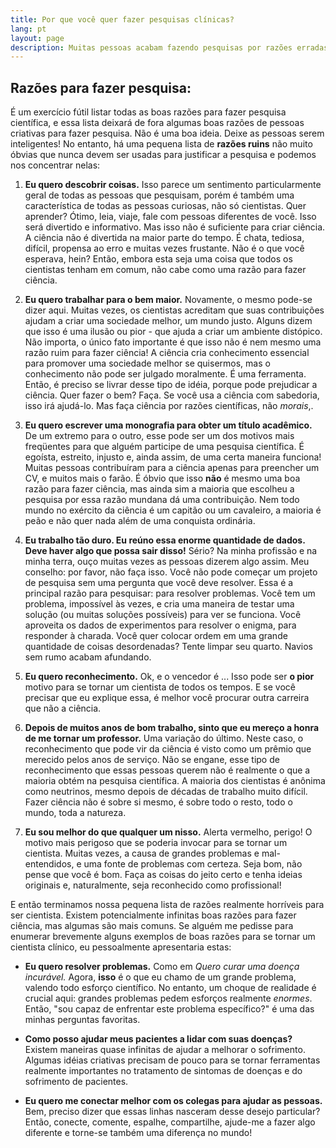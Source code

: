 ```yaml
---
title: Por que você quer fazer pesquisas clínicas?
lang: pt
layout: page
description: Muitas pessoas acabam fazendo pesquisas por razões erradas e, acredite, isso acontece muitas vezes em ensaios clínicos também.
---
```


## Razões para fazer pesquisa:

É um exercício fútil listar todas as boas razões para fazer pesquisa científica, e essa lista deixará de fora algumas boas razões de pessoas criativas para fazer pesquisa. Não é uma boa ideia. Deixe as pessoas serem inteligentes! No entanto, há uma pequena lista de **razões ruins** não muito óbvias que nunca devem ser usadas para justificar a pesquisa e podemos nos concentrar nelas:

1. **Eu quero descobrir coisas.** Isso parece um sentimento particularmente geral de todas as pessoas que pesquisam, porém é também uma característica de todas as pessoas curiosas, não só cientistas. Quer aprender? Ótimo, leia, viaje, fale com pessoas diferentes de você. Isso será divertido e informativo. Mas isso não é suficiente para criar ciência. A ciência não é divertida na maior parte do tempo. É chata, tediosa, difícil, propensa ao erro e muitas vezes frustante. Não é o que você esperava, hein? Então, embora esta seja uma coisa que todos os cientistas tenham em comum, não cabe como uma razão para fazer ciência.

2. **Eu quero trabalhar para o bem maior.** Novamente, o mesmo pode-se dizer aqui. Muitas vezes, os cientistas acreditam que suas contribuições ajudam a criar uma sociedade melhor, um mundo justo. Alguns dizem que isso é uma ilusão ou pior - que ajuda a criar um ambiente distópico. Não importa, o único fato importante é que isso não é nem mesmo uma razão ruim para fazer ciência! A ciência cria conhecimento essencial para promover uma sociedade melhor se quisermos, mas o conhecimento não pode ser julgado moralmente. É uma ferramenta. Então, é preciso se livrar desse tipo de idéia, porque pode prejudicar a ciência. Quer fazer o bem? Faça. Se você usa a ciência com sabedoria, isso irá ajudá-lo. Mas faça ciência por razões científicas, não _morais_,.

3. **Eu quero escrever uma monografia para obter um título acadêmico.** De um extremo para o outro, esse pode ser um dos motivos mais freqüentes para que alguém participe de uma pesquisa científica. É egoísta, estreito, injusto e, ainda assim, de uma certa maneira funciona! Muitas pessoas contribuíram para a ciência apenas para preencher um CV, e muitos mais o farão. É óbvio que isso **não** é mesmo uma boa razão para fazer ciência, mas ainda sim a maioria que escolheu a pesquisa por essa razão mundana dá uma contribuição. Nem todo mundo no exército da ciência é um capitão ou um cavaleiro, a maioria é peão e não quer nada além de uma conquista ordinária.

4. **Eu trabalho tão duro. Eu reúno essa enorme quantidade de dados. Deve haver algo que possa sair disso!** Sério? Na minha profissão e na minha terra, ouço muitas vezes as pessoas dizerem algo assim. Meu conselho: por favor, não faça isso. Você não pode começar um projeto de pesquisa sem uma pergunta que você deve resolver. Essa é a principal razão para pesquisar: para resolver problemas. Você tem um problema, impossível às vezes, e cria uma maneira de testar uma solução (ou muitas soluções possíveis) para ver se funciona. Você aproveita os dados de experimentos para resolver o enigma, para responder à charada. Você quer colocar ordem em uma grande quantidade de coisas desordenadas? Tente limpar seu quarto. Navios sem rumo acabam afundando.

5. **Eu quero reconhecimento.** Ok, e o vencedor é ... Isso pode ser **o pior** motivo para se tornar um cientista de todos os tempos. E se você precisar que eu explique essa, é melhor você procurar outra carreira que não a ciência.

6. **Depois de muitos anos de bom trabalho, sinto que eu mereço a honra de me tornar um professor.** Uma variação do último. Neste caso, o reconhecimento que pode vir da ciência é visto como um prêmio que merecido pelos anos de serviço. Não se engane, esse tipo de reconhecimento que essas pessoas querem não é realmente o que a maioria obtém na pesquisa científica. A maioria dos cientistas é anônima como neutrinos, mesmo depois de décadas de trabalho muito difícil. Fazer ciência não é sobre si mesmo, é sobre todo o resto, todo o mundo, toda a natureza.

7. **Eu sou melhor do que qualquer um nisso.** Alerta vermelho, perigo! O motivo mais perigoso que se poderia invocar para se tornar um cientista. Muitas vezes, a causa de grandes problemas e mal-entendidos, e uma fonte de problemas com certeza. Seja bom, não pense que você é bom. Faça as coisas do jeito certo e tenha ideias originais e, naturalmente, seja reconhecido como profissional!

E então terminamos nossa pequena lista de razões realmente horríveis para ser cientista. Existem potencialmente infinitas boas razões para fazer ciência, mas algumas são mais comuns. Se alguém me pedisse para enumerar brevemente alguns exemplos de boas razões para se tornar um cientista clínico, eu pessoalmente apresentaria estas:

- **Eu quero resolver problemas.** Como em _Quero curar uma doença incurável._ Agora, **isso** é o que eu chamo de um grande problema, valendo todo esforço científico. No entanto, um choque de realidade é crucial aqui: grandes problemas pedem esforços realmente _enormes_. Então, "sou capaz de enfrentar este problema específico?" é uma das minhas perguntas favoritas.

- **Como posso ajudar meus pacientes a lidar com suas doenças?** Existem maneiras quase infinitas de ajudar a melhorar o sofrimento. Algumas idéias criativas precisam de pouco para se tornar ferramentas realmente importantes no tratamento de sintomas de doenças e do sofrimento de pacientes.

- **Eu quero me conectar melhor com os colegas para ajudar as pessoas.** Bem, preciso dizer que essas linhas nasceram desse desejo particular? Então, conecte, comente, espalhe, compartilhe, ajude-me a fazer algo diferente e torne-se também uma diferença no mundo!
